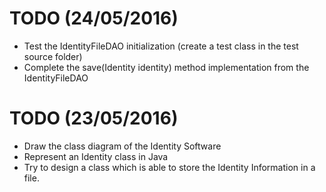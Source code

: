 # TODO (24/05/2016)
- Test the IdentityFileDAO initialization (create a test class in the test source folder)
- Complete the save(Identity identity) method implementation from the IdentityFileDAO 



# TODO (23/05/2016)
- Draw the class diagram of the Identity Software
- Represent an Identity class in Java
- Try to design a class which is able to store the Identity Information in a file.



